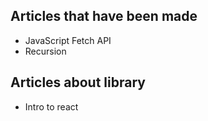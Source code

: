## Articles that have been made
* JavaScript Fetch API 
* Recursion

## Articles about library 
* Intro to react